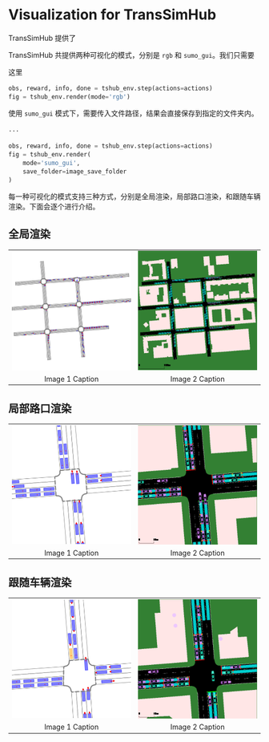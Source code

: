 <!--
 * @Author: WANG Maonan
 * @Date: 2023-11-13 23:37:33
 * @Description: visualization in TsHub
 * @LastEditTime: 2023-11-14 00:25:45
-->
# Visualization for TransSimHub

TransSimHub 提供了

TransSimHub 共提供两种可视化的模式，分别是 `rgb` 和 `sumo_gui`。我们只需要

这里
```python
obs, reward, info, done = tshub_env.step(actions=actions)
fig = tshub_env.render(mode='rgb')
```


使用 `sumo_gui` 模式下，需要传入文件路径，结果会直接保存到指定的文件夹内。
```python
...

obs, reward, info, done = tshub_env.step(actions=actions)
fig = tshub_env.render(
    mode='sumo_gui',
    save_folder=image_save_folder
)
```

每一种可视化的模式支持三种方式，分别是全局渲染，局部路口渲染，和跟随车辆渲染。下面会逐个进行介绍。

## 全局渲染

<table>
  <tr>
    <td><img src="./assets/rgb_global.gif" width="600"/></td>
    <td><img src="./assets/sumogui_global.gif" width="600"/></td>
  </tr>
  <tr>
    <td align="center">Image 1 Caption</td>
    <td align="center">Image 2 Caption</td>
  </tr>
</table>


## 局部路口渲染

<table>
  <tr>
    <td><img src="./assets/rgb_node.gif" width="600"/></td>
    <td><img src="./assets/sumogui_node.gif" width="600"/></td>
  </tr>
  <tr>
    <td align="center">Image 1 Caption</td>
    <td align="center">Image 2 Caption</td>
  </tr>
</table>


## 跟随车辆渲染


<table>
  <tr>
    <td><img src="./assets/rgb_vehicle.gif" width="600"/></td>
    <td><img src="./assets/sumogui_vehicle.gif" width="600"/></td>
  </tr>
  <tr>
    <td align="center">Image 1 Caption</td>
    <td align="center">Image 2 Caption</td>
  </tr>
</table>